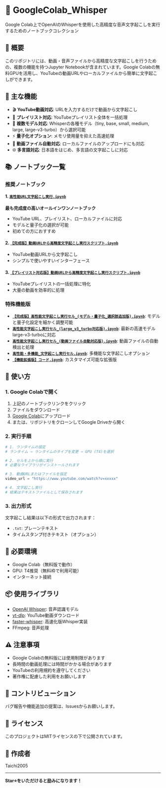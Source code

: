 # 🎤 GoogleColab_Whisper

Google Colab上でOpenAIのWhisperを使用した高精度な音声文字起こしを実行するためのノートブックコレクション

## 📝 概要

このリポジトリには、動画・音声ファイルから高精度な文字起こしを行うための、複数の機能を持つJupyter Notebookが含まれています。Google Colabの無料GPUを活用し、YouTubeの動画URLやローカルファイルから簡単に文字起こしができます。

## 🚀 主な機能

- 🎬 **YouTube動画対応**: URLを入力するだけで動画から文字起こし
- 📂 **プレイリスト対応**: YouTubeプレイリスト全体を一括処理
- 🎯 **複数モデル対応**: Whisperの各種モデル（tiny, base, small, medium, large, large-v3-turbo）から選択可能
- ⚡ **量子化オプション**: メモリ使用量を抑えた高速処理
- 📁 **動画ファイル自動対応**: ローカルファイルのアップロードにも対応
- 🌐 **多言語対応**: 日本語をはじめ、多言語の文字起こしに対応

## 📚 ノートブック一覧

### 推奨ノートブック

#### 1. [`高性能URL文字起こし実行.ipynb`](notebooks/高性能URL文字起こし実行.ipynb)
**最も完成度の高いオールインワンノートブック**
- YouTube URL、プレイリスト、ローカルファイルに対応
- モデルと量子化の選択が可能
- 初めての方におすすめ

#### 2. [`【完成版】動画URLから高精度文字起こし実行スクリプト.ipynb`](notebooks/【完成版】動画URLから高精度文字起こし実行スクリプト.ipynb)
- YouTube動画URLから文字起こし
- シンプルで使いやすいインターフェース

#### 3. [`【プレイリスト対応版】動画URLから高精度文字起こし実行スクリプト.ipynb`](notebooks/【プレイリスト対応版】動画URLから高精度文字起こし実行スクリプト.ipynb)
- YouTubeプレイリストの一括処理に特化
- 大量の動画を効率的に処理

### 特殊機能版

- **[`【完成版】高性能文字起こし実行セル_(モデル・量子化_選択肢追加版).ipynb`](notebooks/【完成版】高性能文字起こし実行セル_(モデル・量子化_選択肢追加版).ipynb)**: モデルと量子化設定を細かく調整可能
- **[`高性能文字起こし実行セル_(large_v3_turbo対応版).ipynb`](notebooks/高性能文字起こし実行セル_(large_v3_turbo対応版).ipynb)**: 最新の高速モデルlarge-v3-turboに対応
- **[`高性能文字起こし実行セル_(動画ファイル自動対応版).ipynb`](notebooks/高性能文字起こし実行セル_(動画ファイル自動対応版).ipynb)**: 動画ファイルの自動検出と処理
- **[`高性能・多機能_文字起こし実行セル.ipynb`](notebooks/高性能・多機能_文字起こし実行セル.ipynb)**: 多機能な文字起こしオプション
- **[`【機能拡張版】コード.ipynb`](notebooks/【機能拡張版】コード.ipynb)**: カスタマイズ可能な拡張版

## 🎯 使い方

### 1. Google Colabで開く

1. 上記のノートブックリンクをクリック
2. ファイルをダウンロード
3. [Google Colab](https://colab.research.google.com/)にアップロード
4. または、リポジトリをクローンしてGoogle Driveから開く

### 2. 実行手順

```python
# 1. ランタイムの設定
# ランタイム → ランタイムのタイプを変更 → GPU (T4)を選択

# 2. セルを上から順に実行
# 必要なライブラリがインストールされます

# 3. 動画URLまたはファイルを指定
video_url = "https://www.youtube.com/watch?v=xxxxx"

# 4. 文字起こし実行
# 結果はテキストファイルとして保存されます
```

### 3. 出力形式

文字起こし結果は以下の形式で出力されます：
- `.txt`: プレーンテキスト
- タイムスタンプ付きテキスト（オプション）

## 🔧 必要環境

- Google Colab（無料版で動作）
- GPU: T4推奨（無料枠で利用可能）
- インターネット接続

## 📦 使用ライブラリ

- [OpenAI Whisper](https://github.com/openai/whisper): 音声認識モデル
- [yt-dlp](https://github.com/yt-dlp/yt-dlp): YouTube動画ダウンロード
- [faster-whisper](https://github.com/guillaumekln/faster-whisper): 高速化版Whisper実装
- FFmpeg: 音声処理

## ⚠️ 注意事項

- Google Colabの無料版には使用制限があります
- 長時間の動画処理には時間がかかる場合があります
- YouTubeの利用規約を遵守してください
- 著作権に配慮した利用をお願いします

## 🤝 コントリビューション

バグ報告や機能追加の提案は、Issuesからお願いします。

## 📄 ライセンス

このプロジェクトはMITライセンスの下で公開されています。

## 👤 作成者

Taichi2005

---

**Star⭐をいただけると励みになります！**
